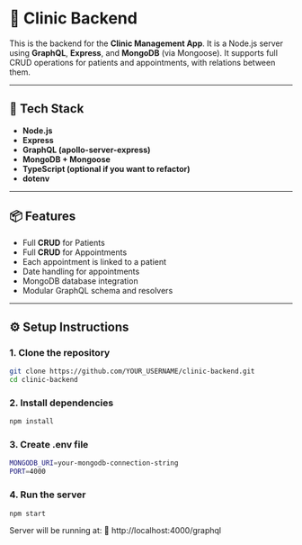 # 🏥 Clinic Backend

This is the backend for the **Clinic Management App**. It is a Node.js server using **GraphQL**, **Express**, and **MongoDB** (via Mongoose). It supports full CRUD operations for patients and appointments, with relations between them.

---

## 🚀 Tech Stack

- **Node.js**
- **Express**
- **GraphQL (apollo-server-express)**
- **MongoDB + Mongoose**
- **TypeScript (optional if you want to refactor)**
- **dotenv**

---

## 📦 Features

- Full **CRUD** for Patients
- Full **CRUD** for Appointments
- Each appointment is linked to a patient
- Date handling for appointments
- MongoDB database integration
- Modular GraphQL schema and resolvers

---

## ⚙️ Setup Instructions

### 1. Clone the repository

```bash
git clone https://github.com/YOUR_USERNAME/clinic-backend.git
cd clinic-backend

```

### 2. Install dependencies

```bash
npm install
```

### 3. Create .env file

```bash
MONGODB_URI=your-mongodb-connection-string
PORT=4000
```

### 4. Run the server

```bash
npm start
```

Server will be running at:
📍 http://localhost:4000/graphql
